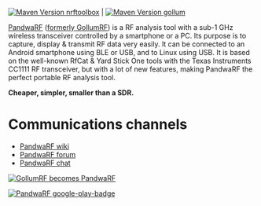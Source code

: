 [![Maven Version](https://img.shields.io/maven-metadata/v/http/mymavenrepo.com/repo/l8uzsKQuWwYGByPmlbZ4/com/comthings/pandwarf/nrftoolbox/maven-metadata.xml.svg) nrftoolbox](https://mymavenrepo.com/repo/l8uzsKQuWwYGByPmlbZ4/com/comthings/pandwarf/nrftoolbox/) | 
[![Maven Version](https://img.shields.io/maven-metadata/v/http/mymavenrepo.com/repo/l8uzsKQuWwYGByPmlbZ4/com/comthings/pandwarf/gollum/maven-metadata.xml.svg) gollum](https://mymavenrepo.com/repo/l8uzsKQuWwYGByPmlbZ4/com/comthings/pandwarf/gollum/)

[PandwaRF](http://pandwarf.com/) ([formerly GollumRF](http://gollumrf.com/news/no-more-gollumrf/)) is a RF analysis tool with a sub-1 GHz wireless transceiver controlled by a smartphone or a PC.
Its purpose is to capture, display & transmit RF data very easily.
It can be connected to an Android smartphone using BLE or USB, and to Linux using USB.
It is based on the well-known RfCat & Yard Stick One tools with the Texas Instruments CC1111 RF transceiver, but with a lot of new features, making PandwaRF the perfect portable RF analysis tool.

**Cheaper, simpler, smaller than a SDR.**
 
# Communications channels
* [PandwaRF wiki](https://github.com/ComThings/PandwaRF/wiki)
* [PandwaRF forum](http://pandwarf.boards.net/)
* [PandwaRF chat](https://gitter.im/ComThings/Lobby)

<a href='http://pandwarf.com/' target='_blank'><img src='https://github.com/ComThings/PandwaRF/blob/master/resources/Gollum_RF_becomes_Pandwa_RF.jpg' border='0' alt='GollumRF becomes PandwaRF'/>


<a href='https://play.google.com/store/apps/details?id=com.comthings.pandwarf' target='_blank'>
<img src='https://github.com/ComThings/PandwaRF/blob/master/resources/google-play-badge.png' border='0' alt='PandwaRF google-play-badge'/>
